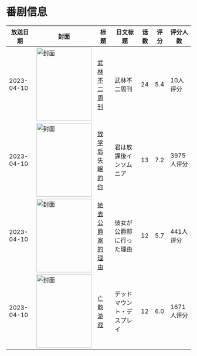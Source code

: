 # 番剧信息

|放送日期|封面|标题|日文标题|话数|评分|评分人数|
|---|---|---|---|---|---|---|
|2023-04-10|<img src="//lain.bgm.tv/pic/cover/c/a5/7b/358569_uPCKK.jpg" alt="封面" style="width:150px;height:200px;object-fit:cover;">|[武林不二周刊](https://bangumi.tv/subject/358569)|武林不二周刊|24|5.4|10人评分|
|2023-04-10|<img src="//lain.bgm.tv/pic/cover/c/0e/c3/365437_O84Is.jpg" alt="封面" style="width:150px;height:200px;object-fit:cover;">|[放学后失眠的你](https://bangumi.tv/subject/365437)|君は放課後インソムニア|13|7.2|3975人评分|
|2023-04-10|<img src="//lain.bgm.tv/pic/cover/c/56/50/390712_QjcQp.jpg" alt="封面" style="width:150px;height:200px;object-fit:cover;">|[她去公爵家的理由](https://bangumi.tv/subject/390712)|彼女が公爵邸に行った理由|12|5.7|441人评分|
|2023-04-10|<img src="//lain.bgm.tv/pic/cover/c/67/45/408013_5Z5Q3.jpg" alt="封面" style="width:150px;height:200px;object-fit:cover;">|[亡骸游戏](https://bangumi.tv/subject/408013)|デッドマウント・デスプレイ|12|6.0|1671人评分|
